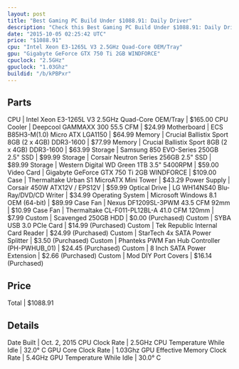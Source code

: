 ```yaml
---
layout: post
title: "Best Gaming PC Build Under $1088.91: Daily Driver"
description: "Check this Best Gaming PC Build Under $1088.91: Daily Driver. CPU: Intel Xeon E3-1265L V3 2.5GHz Quad-Core OEM/Tray, CPU Cooler: Deepcool GAMMAXX 300 55.5 CFM, Motherboard"
date: "2015-10-05 02:25:42 UTC"
price: "$1088.91"
cpu: "Intel Xeon E3-1265L V3 2.5GHz Quad-Core OEM/Tray"
gpu: "Gigabyte GeForce GTX 750 Ti 2GB WINDFORCE"
cpuclock: "2.5GHz"
gpuclock: "1.03Ghz"
buildid: "/b/kPBPxr"
---
```


## Parts

CPU | Intel Xeon E3-1265L V3 2.5GHz Quad-Core OEM/Tray | $165.00
CPU Cooler | Deepcool GAMMAXX 300 55.5 CFM | $24.99
Motherboard | ECS B85H3-M(1.0) Micro ATX LGA1150 | $64.99
Memory | Crucial Ballistix Sport 8GB (2 x 4GB) DDR3-1600 | $77.99
Memory | Crucial Ballistix Sport 8GB (2 x 4GB) DDR3-1600 | $63.99
Storage | Samsung 850 EVO-Series 250GB 2.5" SSD | $99.99
Storage | Corsair Neutron Series 256GB 2.5" SSD | $89.99
Storage | Western Digital WD Green 1TB 3.5" 5400RPM | $59.00
Video Card | Gigabyte GeForce GTX 750 Ti 2GB WINDFORCE | $109.00
Case | Thermaltake Urban S1 MicroATX Mini Tower | $43.29
Power Supply | Corsair 450W ATX12V / EPS12V | $59.99
Optical Drive | LG WH14NS40 Blu-Ray/DVD/CD Writer | $34.99
Operating System | Microsoft Windows 8.1 OEM (64-bit) | $89.99
Case Fan | Nexus DF1209SL-3PWM 43.5 CFM 92mm | $10.99
Case Fan | Thermaltake CL-F011-PL12BL-A 41.0 CFM 120mm | $7.99
Custom | Scavenged 250GB HDD | $0.00 (Purchased)
Custom | SYBA USB 3​​.0 PCIe Card | $14.99 (Purchased)
Custom | Tek Republic Internal Card Reader | $24.99 (Purchased)
Custom | StarTech 4x SATA Power Splitter | $3.50 (Purchased)
Custom | Phanteks PWM Fan Hub Controller (PH-PWHUB_01) | $24.45 (Purchased)
Custom | 8 Inch SATA Power Extension | $2.66 (Purchased)
Custom | Mod DIY Port Covers | $16.14 (Purchased)

## Price

Total | $1088.91

## Details

Date Built | Oct. 2, 2015
CPU Clock Rate | 2.5GHz
CPU Temperature While Idle | 32.0° C
GPU Core Clock Rate | 1.03Ghz
GPU Effective Memory Clock Rate | 5.4GHz
GPU Temperature While Idle | 30.0° C